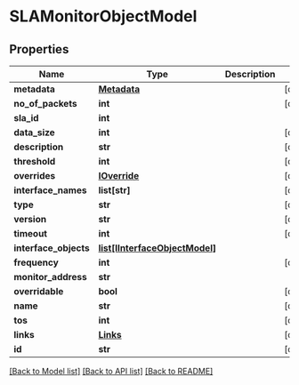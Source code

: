 # SLAMonitorObjectModel

## Properties
Name | Type | Description | Notes
------------ | ------------- | ------------- | -------------
**metadata** | [**Metadata**](Metadata.md) |  | [optional] 
**no_of_packets** | **int** |  | [optional] 
**sla_id** | **int** |  | 
**data_size** | **int** |  | [optional] 
**description** | **str** |  | [optional] 
**threshold** | **int** |  | [optional] 
**overrides** | [**IOverride**](IOverride.md) |  | [optional] 
**interface_names** | **list[str]** |  | [optional] 
**type** | **str** |  | [optional] 
**version** | **str** |  | [optional] 
**timeout** | **int** |  | [optional] 
**interface_objects** | [**list[IInterfaceObjectModel]**](IInterfaceObjectModel.md) |  | 
**frequency** | **int** |  | [optional] 
**monitor_address** | **str** |  | 
**overridable** | **bool** |  | [optional] 
**name** | **str** |  | [optional] 
**tos** | **int** |  | [optional] 
**links** | [**Links**](Links.md) |  | [optional] 
**id** | **str** |  | [optional] 

[[Back to Model list]](../README.md#documentation-for-models) [[Back to API list]](../README.md#documentation-for-api-endpoints) [[Back to README]](../README.md)


